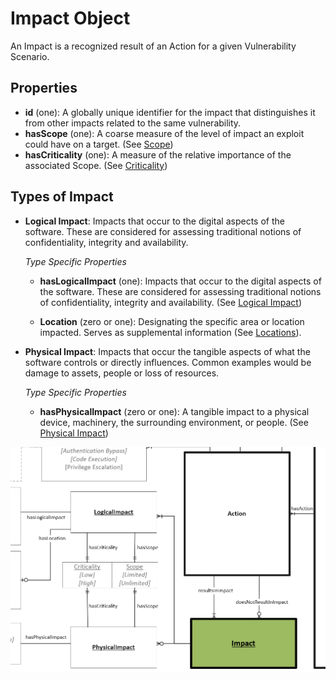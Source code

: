 # Impact Object

An Impact is a recognized result of an Action for a given Vulnerability Scenario. 

## Properties
- **id** (one): A globally unique identifier for the impact that distinguishes it from other impacts related to the same vulnerability.
- **hasScope** (one): A coarse measure of the level of impact an exploit could have on a target. (See [Scope](../values/scope.md)) <br />
- **hasCriticality** (one): A measure of the relative importance of the associated Scope. (See [Criticality](../values/criticality.md)) <br />

## Types of Impact

- **Logical Impact**: Impacts that occur to the digital aspects of the software. These are considered for assessing traditional notions of confidentiality, integrity and availability.  <br />

    *Type Specific Properties*
  - **hasLogicalImpact** (one): Impacts that occur to the digital aspects of the software. These are considered for assessing traditional notions of confidentiality, integrity and availability. (See [Logical Impact](../values/logical-impact.md))  <br />


  - **Location** (zero or one): Designating the specific area or location impacted. Serves as supplemental information (See [Locations](../values/location.md)). <br />
 

- **Physical Impact**: Impacts that occur the tangible aspects of what the software controls or directly influences. Common examples would be damage to assets, people or loss of resources. <br />

  *Type Specific Properties*
  - **hasPhysicalImpact** (zero or one): A tangible impact to a physical device, machinery, the surrounding environment, or people. (See [Physical Impact](../values/physical-impact.md)) <br />


![Impact Graph](../figures/graphsnippets/ImpactSnippet.png "Impact Graph")